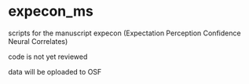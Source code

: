 # expecon_ms

scripts for the manuscript expecon (Expectation Perception Confidence Neural Correlates)

code is not yet reviewed

data will be oploaded to OSF
